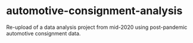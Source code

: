 # automotive-consignment-analysis
Re-upload of a data analysis project from mid-2020 using post-pandemic automotive consignment data.
